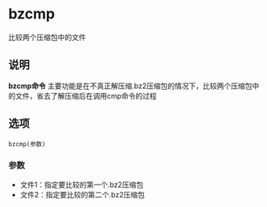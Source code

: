 bzcmp
===

比较两个压缩包中的文件

## 说明

**bzcmp命令** 主要功能是在不真正解压缩.bz2压缩包的情况下，比较两个压缩包中的文件，省去了解压缩后在调用cmp命令的过程

## 选项

```
bzcmp(参数)
```

### 参数  

*   文件1：指定要比较的第一个.bz2压缩包
*   文件2：指定要比较的第二个.bz2压缩包


